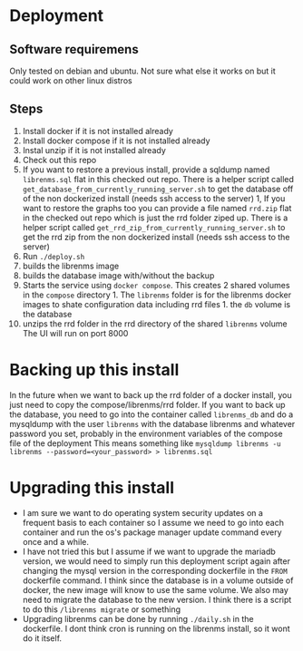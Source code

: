 # Deployment
## Software requiremens
Only tested on debian and ubuntu. Not sure what else it works on but it could work on other linux distros
## Steps
1. Install docker if it is not installed already
1. Install docker compose if it is not installed already
1. Instal unzip if it is not installed already
1. Check out this repo
1. If you want to restore a previous install, provide a sqldump named `librenms.sql` flat in this checked out repo. There is a helper script called `get_database_from_currently_running_server.sh` to get the database off of the non dockerized install (needs ssh access to the server)
  1, If you want to restore the graphs too you can provide a file named `rrd.zip` flat in the checked out repo which is just the rrd folder ziped up.  There is a helper script called `get_rrd_zip_from_currently_running_server.sh` to get the rrd zip from the non dockerized install (needs ssh access to the server)
1. Run `./deploy.sh`
  1. builds the librenms image
  1. builds the database image with/without the backup
  1. Starts the service using `docker compose`. This creates 2 shared volumes in the `compose` directory
    1. The `librenms` folder is for the librenms docker images to shate configuration data including rrd files
    1. the `db` volume is the database
  1. unzips the rrd folder in the rrd directory of the shared `librenms` volume
The UI will run on port 8000

# Backing up this install
In the future when we want to back up the rrd folder of a docker install, you just need to copy the compose/librenms/rrd folder. If you want to back up the database, you need to go into the container called `librenms_db` and do a mysqldump with the user `librenms` with the database librenms and whatever password you set, probably in the environment variables of the compose file of the deployment This means something like `mysqldump librenms -u librenms --password=<your_password> > librenms.sql`

# Upgrading this install
- I am sure we want to do operating system security updates on a frequent basis to each container so I assume we need to go into each container and run the os's package manager update command every once and a while.
- I have not tried this but I assume if we want to upgrade the mariadb version, we would need to simply run this deployment script again after changing the mysql version in the corresponding dockerfile in the `FROM` dockerfile command. I think since the database is in a volume outside of docker, the new image will know to use the same volume. We also may need to migrate the database to the new version. I think there is a script to do this `/librenms migrate` or something
- Upgrading librenms can be done by running `./daily.sh` in the dockerfile. I dont think cron is running on the librenms install, so it wont do it itself. 
